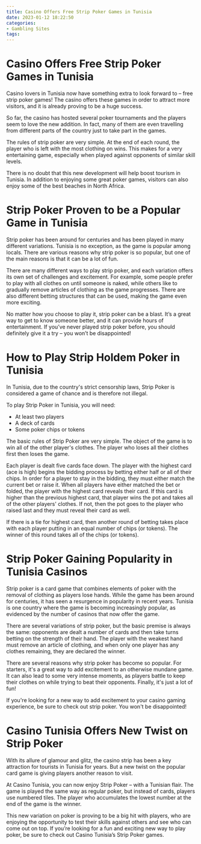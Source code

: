 ```yaml
---
title: Casino Offers Free Strip Poker Games in Tunisia 
date: 2023-01-12 18:22:50
categories:
- Gambling Sites
tags:
---
```



#  Casino Offers Free Strip Poker Games in Tunisia 

Casino lovers in Tunisia now have something extra to look forward to – free strip poker games! The casino offers these games in order to attract more visitors, and it is already proving to be a huge success.

So far, the casino has hosted several poker tournaments and the players seem to love the new addition. In fact, many of them are even travelling from different parts of the country just to take part in the games.

The rules of strip poker are very simple. At the end of each round, the player who is left with the most clothing on wins. This makes for a very entertaining game, especially when played against opponents of similar skill levels.

There is no doubt that this new development will help boost tourism in Tunisia. In addition to enjoying some great poker games, visitors can also enjoy some of the best beaches in North Africa.

#  Strip Poker Proven to be a Popular Game in Tunisia 

Strip poker has been around for centuries and has been played in many different variations. Tunisia is no exception, as the game is popular among locals. There are various reasons why strip poker is so popular, but one of the main reasons is that it can be a lot of fun.

There are many different ways to play strip poker, and each variation offers its own set of challenges and excitement. For example, some people prefer to play with all clothes on until someone is naked, while others like to gradually remove articles of clothing as the game progresses. There are also different betting structures that can be used, making the game even more exciting.

No matter how you choose to play it, strip poker can be a blast. It’s a great way to get to know someone better, and it can provide hours of entertainment. If you’ve never played strip poker before, you should definitely give it a try – you won’t be disappointed!

#  How to Play Strip Holdem Poker in Tunisia 

In Tunisia, due to the country's strict censorship laws, Strip Poker is considered a game of chance and is therefore not illegal. 

To play Strip Poker in Tunisia, you will need: 
- At least two players 
- A deck of cards 
- Some poker chips or tokens

The basic rules of Strip Poker are very simple. The object of the game is to win all of the other player's clothes. The player who loses all their clothes first then loses the game. 

Each player is dealt five cards face down. The player with the highest card (ace is high) begins the bidding process by betting either half or all of their chips. In order for a player to stay in the bidding, they must either match the current bet or raise it. When all players have either matched the bet or folded, the player with the highest card reveals their card. If this card is higher than the previous highest card, that player wins the pot and takes all of the other players' clothes. If not, then the pot goes to the player who raised last and they must reveal their card as well. 

If there is a tie for highest card, then another round of betting takes place with each player putting in an equal number of chips (or tokens). The winner of this round takes all of the chips (or tokens).

#  Strip Poker Gaining Popularity in Tunisia Casinos 

Strip poker is a card game that combines elements of poker with the removal of clothing as players lose hands. While the game has been around for centuries, it has seen a resurgence in popularity in recent years. Tunisia is one country where the game is becoming increasingly popular, as evidenced by the number of casinos that now offer the game.

There are several variations of strip poker, but the basic premise is always the same: opponents are dealt a number of cards and then take turns betting on the strength of their hand. The player with the weakest hand must remove an article of clothing, and when only one player has any clothes remaining, they are declared the winner.

There are several reasons why strip poker has become so popular. For starters, it's a great way to add excitement to an otherwise mundane game. It can also lead to some very intense moments, as players battle to keep their clothes on while trying to beat their opponents. Finally, it's just a lot of fun!

If you're looking for a new way to add excitement to your casino gaming experience, be sure to check out strip poker. You won't be disappointed!

#  Casino Tunisia Offers New Twist on Strip Poker

With its allure of glamour and glitz, the casino strip has been a key attraction for tourists in Tunisia for years. But a new twist on the popular card game is giving players another reason to visit.

At Casino Tunisia, you can now enjoy Strip Poker – with a Tunisian flair. The game is played the same way as regular poker, but instead of cards, players use numbered tiles. The player who accumulates the lowest number at the end of the game is the winner.

This new variation on poker is proving to be a big hit with players, who are enjoying the opportunity to test their skills against others and see who can come out on top. If you’re looking for a fun and exciting new way to play poker, be sure to check out Casino Tunisia’s Strip Poker games.
